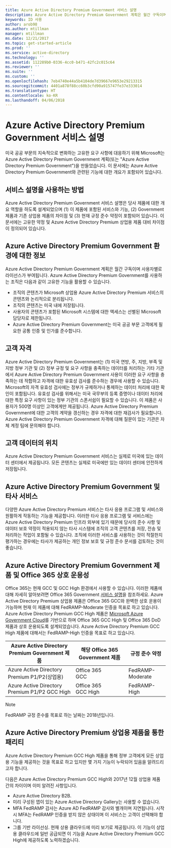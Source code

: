 ```yaml
---
title: Azure Active Directory Premium Government 서비스 설명
description: Azure Active Directory Premium Government 계획은 월간 구독이며 사용자별로 라이선스가 부여됩니다.
keywords: ID 사용
author: arob98
ms.author: mtillman
manager: mtillman
ms.date: 12/21/2017
ms.topic: get-started-article
ms.prod: ''
ms.service: active-directory
ms.technology: ''
ms.assetid: 112289b0-0336-4cc0-b471-42fc2c015c64
ms.reviewer: ''
ms.suite: ''
ms.custom: ''
ms.openlocfilehash: 7eb4740e44a5b4104de7d39667e9653e29213315
ms.sourcegitcommit: 4401a878f88cc60b3cfd90a915747fe37e333014
ms.translationtype: HT
ms.contentlocale: ko-KR
ms.lasthandoff: 04/06/2018
---
```

# <a name="azure-active-directory-premium-government-service-description"></a>Azure Active Directory Premium Government 서비스 설명

미국 공공 부문의 지속적으로 변화하는 고유한 요구 사항에 대응하기 위해 Microsoft는 Azure Active Directory Premium Government 계획(또는 "Azure Active Directory Premium Government")을 만들었습니다. 이 문서에는 Azure Active Directory Premium Government와 관련된 기능에 대한 개요가 포함되어 있습니다. 

## <a name="how-to-use-this-service-description"></a>서비스 설명을 사용하는 방법

Azure Active Directory Premium Government 서비스 설명은 당사 제품에 대한 개요 역할을 하도록 설계되었으며 (1) 이 제품에 포함된 서비스와 기능, (2) Government 제품과 기존 상업용 제품의 차이점 및 (3) 현재 규정 준수 약정이 포함되어 있습니다. 이 문서에는 고유한 약정 및 Azure Active Directory Premium 상업용 제품 대비 차이점이 정의되어 있습니다.

## <a name="about-azure-active-directory-premium-government-environments"></a>Azure Active Directory Premium Government 환경에 대한 정보

Azure Active Directory Premium Government 계획은 월간 구독이며 사용자별로 라이선스가 부여됩니다. Azure Active Directory Premium Government를 사용하는 조직은 다음과 같이 고유한 기능을 활용할 수 있습니다.

* 조직의 콘텐츠가 Microsoft 상업용 Azure Active Directory Premium 서비스의 콘텐츠와 논리적으로 분리됩니다.
* 조직의 콘텐츠는 미국 내에 저장됩니다.
* 사용자의 콘텐츠가 포함된 Microsoft 시스템에 대한 액세스는 선별된 Microsoft 담당자로 제한됩니다.
* Azure Active Directory Premium Government는 미국 공공 부문 고객에게 필요한 공통 인증 및 인가를 준수합니다.

## <a name="customer-eligibility"></a>고객 자격 

Azure Active Directory Premium Government는 (1) 미국 연방, 주, 지방, 부족 및 지방 정부 기관 및 (2) 정부 규정 및 요구 사항을 충족하는 데이터를 처리하는 기타 기관에서 Azure Active Directory Premium Government 사용이 이러한 요구 사항을 충족하는 데 적합하고 자격에 대한 유효성 검사를 준수하는 경우에 사용할 수 있습니다. Microsoft의 자격 유효성 검사에는 정부가 규제하거나 통제하는 데이터 처리에 대한 확인이 포함됩니다. 유효성 검사를 위해서는 미국 국무부의 등록 증명이나 데이터 처리에 대한 특정 요구 사항이 있는 정부 기관의 스폰서쉽이 필요할 수 있습니다. 이 제품은 사용자가 500명 이상인 고객에게만 제공됩니다. Azure Active Directory Premium Government에 대한 고객의 계약을 갱신하는 경우 자격에 대한 재검사가 필요합니다. Azure Active Directory Premium Government 자격에 대해 질문이 있는 기관은 자체 계정 팀에 문의해야 합니다.

## <a name="location-of-customer-data"></a>고객 데이터의 위치

Azure Active Directory Premium Government 서비스는 실제로 미국에 있는 데이터 센터에서 제공됩니다. 모든 콘텐츠는 실제로 미국에만 있는 데이터 센터에 안전하게 저장됩니다.

## <a name="azure-active-directory-premium-government-and-third-party-services"></a>Azure Active Directory Premium Government 및 타사 서비스

다양한 Azure Active Directory Premium 서비스는 타사 응용 프로그램 및 서비스와 원활하게 작동하는 기능을 제공합니다. 이러한 타사 응용 프로그램 및 서비스에는 Azure Active Directory Premium 인프라 외부에 있기 때문에 당사의 준수 사항 및 데이터 보호 약정이 적용되지 않는 타사 시스템에 조직의 고객 콘텐츠를 저장, 전송 및 처리하는 작업이 포함될 수 있습니다. 조직에 이러한 서비스를 사용하는 것이 적절한지 평가하는 경우에는 타사가 제공하는 개인 정보 보호 및 규정 준수 문서를 검토하는 것이 좋습니다.

## <a name="azure-active-directory-premium-government-offers-and-office-365-interoperability"></a>Azure Active Directory Premium Government 제품 및 Office 365 상호 운용성

Office 365는 현재 GCC 및 GCC High 환경에서 사용할 수 있습니다. 이러한 제품에 대해 자세히 알아보려면 Office 365 Government [서비스 설명](https://technet.microsoft.com/library/mt774581.aspx)을 참조하세요. Azure Active Directory Premium 상업용 제품은 Office 365 GCC와 완벽한 상호 운용이 가능하며 현재 이 제품에 대해 FedRAMP-Moderate 인증을 목표로 하고 있습니다. Azure Active Directory Premium GCC High 제품은 [Microsoft Azure Government Cloud](https://docs.microsoft.com/azure/azure-government/documentation-government-welcome)를 기반으로 하며 Office 365 GCC High 및 Office 365 DoD 제품과 상호 운용되도록 설계되었습니다. Azure Active Directory Premium GCC High 제품에 대해서는 FedRAMP-High 인증을 목표로 하고 있습니다.

|Azure Active Directory Premium Government 제품|해당 Office 365 Government 제품|규정 준수 약정|
|-----------|-----------|-----------|
|Azure Active Directory Premium P1/P2(상업용)|Office 365 <br/> GCC|FedRAMP-Moderate|
|Azure Active Directory Premium P1/P2 GCC High|Office 365 <br/> GCC High|FedRAMP-High|

> [!NOTE]
> FedRAMP 규정 준수를 목표로 하는 날짜는 2018년입니다.

## <a name="parity-with-azure-active-directory-premium-commercial-offerings"></a>Azure Active Directory Premium 상업용 제품을 통한 패리티

Azure Active Directory Premium GCC High 제품을 통해 정부 고객에게 모든 상업용 기능을 제공하는 것을 목표로 하고 있지만 몇 가지 기능이 누락되어 있음을 알려드리고자 합니다. 

다음은 Azure Active Directory Premium GCC High와 2017년 12월 상업용 제품 간의 차이이며 이미 알려진 사항입니다. 
* Azure Active Directory B2B.
* 미리 구성된 앱이 있는 Azure Active Directory Gallery는 사용할 수 없습니다.
* MFA FedRAMP 감사는 Azure AD FedRAMP 감사와 별개이며 지연됩니다. 시작 시 MFA는 FedRAMP 인증을 받지 않은 상태이며 이 서비스는 고객이 선택해야 합니다.
* 그룹 기반 라이선싱. 현재 상용 클라우드에 미리 보기로 제공됩니다. 이 기능이 상업용 클라우드에 일반 공급되면 이 기능을 Azure Active Directory Premium GCC High에 제공하도록 노력하겠습니다.

